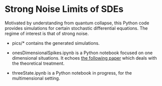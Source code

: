 # Strong Noise Limits of SDEs

Motivated by understanding from quantum collapse, this Python code provides simulations for certain stochastic differential equations. The regime of interest is that of strong noise.

- pics/* contains the generated simulations.

- onesDimensionalSpikes.ipynb is a Python notebook focused on one dimensional situations. It echoes [the following paper](https://arxiv.org/abs/1810.05629) which deals with the theoretical treatment.

- threeState.ipynb is a Python notebook in progress, for the multimensional setting.
